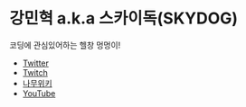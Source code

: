 강민혁 a.k.a 스카이독(SKYDOG)
=============

코딩에 관심있어하는 헬창 멍멍이!

* [Twitter](https://twitter.com/Barukuappu)
* [Twitch](https://www.twitch.tv/barukuappu)
* [나무위키](https://namu.wiki/w/%EC%82%AC%EC%9A%A9%EC%9E%90:SKYDOG)
* [YouTube](https://www.youtube.com/channel/UCOVEkx-XDGJkoKgu-78k1Xw)
